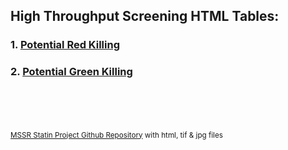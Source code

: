 ## High Throughput Screening HTML Tables:
### 1. [Potential Red Killing](red_killing.html)
### 2. [Potential Green Killing](green_killing.html)

<footer>
  <br>
  <br>
  <!-- other footer content -->

<!-- <img alt="Science Bear" height="400" src="https://i.pinimg.com/736x/db/63/9e/db639ee2c7d73bdcfd277e38f612f703.jpg" /> -->
<br>
<br>
  <!-- Link to GitHub repository -->
  <small><a href="https://github.com/ebowen19/MSSR-Statin-Project/" target="_blank">MSSR Statin Project Github Repository</a> with html, tif & jpg files</small>
</footer>
